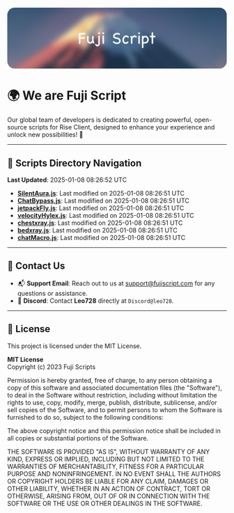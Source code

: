 ![Banner](.github/b.webp)

# 🌍 **We are Fuji Script**

Our global team of developers is dedicated to creating powerful, open-source scripts for Rise Client, designed to enhance your experience and unlock new possibilities! 🌟

---
<!-- SCRIPTS_NAVIGATION_START -->
## 📂 **Scripts Directory Navigation**

**Last Updated**: 2025-01-08 08:26:52 UTC

- **[SilentAura.js](scripts/SilentAura.js)**: Last modified on 2025-01-08 08:26:51 UTC
- **[ChatBypass.js](scripts/ChatBypass.js)**: Last modified on 2025-01-08 08:26:51 UTC
- **[jetpackFly.js](scripts/jetpackFly.js)**: Last modified on 2025-01-08 08:26:51 UTC
- **[velocityHylex.js](scripts/velocityHylex.js)**: Last modified on 2025-01-08 08:26:51 UTC
- **[chestxray.js](scripts/chestxray.js)**: Last modified on 2025-01-08 08:26:51 UTC
- **[bedxray.js](scripts/bedxray.js)**: Last modified on 2025-01-08 08:26:51 UTC
- **[chatMacro.js](scripts/chatMacro.js)**: Last modified on 2025-01-08 08:26:51 UTC

<!-- SCRIPTS_NAVIGATION_END -->

---

## 💬 **Contact Us**  
- 📬 **Support Email**: Reach out to us at [support@fujiscript.com](mailto:support@fujiscript.com) for any questions or assistance.  
- 💬 **Discord**: Contact **Leo728** directly at `Discord@leo728`.

---

## 📜 **License**

This project is licensed under the MIT License.  

**MIT License**  
Copyright (c) 2023 Fuji Scripts  

Permission is hereby granted, free of charge, to any person obtaining a copy of this software and associated documentation files (the "Software"), to deal in the Software without restriction, including without limitation the rights to use, copy, modify, merge, publish, distribute, sublicense, and/or sell copies of the Software, and to permit persons to whom the Software is furnished to do so, subject to the following conditions:  

The above copyright notice and this permission notice shall be included in all copies or substantial portions of the Software.  

THE SOFTWARE IS PROVIDED "AS IS", WITHOUT WARRANTY OF ANY KIND, EXPRESS OR IMPLIED, INCLUDING BUT NOT LIMITED TO THE WARRANTIES OF MERCHANTABILITY, FITNESS FOR A PARTICULAR PURPOSE AND NONINFRINGEMENT. IN NO EVENT SHALL THE AUTHORS OR COPYRIGHT HOLDERS BE LIABLE FOR ANY CLAIM, DAMAGES OR OTHER LIABILITY, WHETHER IN AN ACTION OF CONTRACT, TORT OR OTHERWISE, ARISING FROM, OUT OF OR IN CONNECTION WITH THE SOFTWARE OR THE USE OR OTHER DEALINGS IN THE SOFTWARE.  
